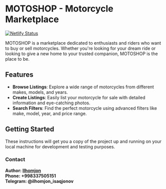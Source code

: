 # MOTOSHOP - Motorcycle Marketplace 

[![Netlify Status](https://api.netlify.com/api/v1/badges/a6bb855e-017a-4bbc-bac8-289bb146f6ce/deploy-status)](https://app.netlify.com/sites/motoshopuz/deploys)

MOTOSHOP is a marketplace dedicated to enthusiasts and riders who want to buy or sell motorcycles. Whether you're looking for your dream ride or looking to give a new home to your trusted companion, MOTOSHOP is the place to be.

## Features

- **Browse Listings**: Explore a wide range of motorcycles from different makes, models, and years.
- **Create Listings**: Easily list your motorcycle for sale with detailed information and eye-catching photos.
- **Search Filters**: Find the perfect motorcycle using advanced filters like make, model, year, and price range.

## Getting Started

These instructions will get you a copy of the project up and running on your local machine for development and testing purposes.

### Contact

  **Author: <a href="https://github.com/ilhomjon003/">Ilhomjon</a>**
  <br />
  **Phone: +998337505151**
  <br/>
  **Telegram: @ilhomjon_isaqjonov**
